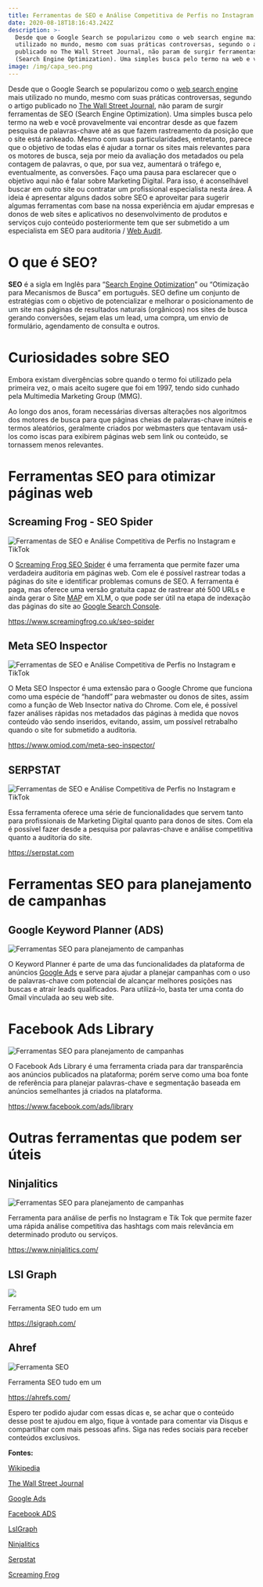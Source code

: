 ```yaml
---
title: Ferramentas de SEO e Análise Competitiva de Perfis no Instagram e TikTok
date: 2020-08-18T18:16:43.242Z
description: >-
  Desde que o Google Search se popularizou como o web search engine mais
  utilizado no mundo, mesmo com suas práticas controversas, segundo o artigo
  publicado no The Wall Street Journal, não param de surgir ferramentas de SEO
  (Search Engine Optimization). Uma simples busca pelo termo na web e você...
image: /img/capa_seo.png
---
```

Desde que o Google Search se popularizou como o [web search engine](https://en.wikipedia.org/wiki/Web_search_engine) mais utilizado no mundo, mesmo com suas práticas controversas, segundo o artigo publicado no [The Wall Street Journal](https://www.wsj.com/articles/how-google-interferes-with-its-search-algorithms-and-changes-your-results-11573823753), não param de surgir ferramentas de SEO (Search Engine Optimization). Uma simples busca pelo termo na web e você provavelmente vai encontrar desde as que fazem pesquisa de palavras-chave até as que fazem rastreamento da posição que o site está rankeado. Mesmo com suas particularidades, entretanto, parece que o objetivo de todas elas é ajudar a tornar os sites mais relevantes para os motores de busca, seja por meio da avaliação dos metadados ou pela contagem de palavras, o que, por sua vez, aumentará o tráfego e, eventualmente, as conversões. Faço uma pausa para esclarecer que o objetivo aqui não é falar sobre Marketing Digital. Para isso, é aconselhável buscar em outro site ou contratar um profissional especialista nesta área. A ideia é apresentar alguns dados sobre SEO e aproveitar para sugerir algumas ferramentas com base na nossa experiência em ajudar empresas e donos de web sites e aplicativos no desenvolvimento de produtos e serviços cujo conteúdo posteriormente tem que ser submetido a um especialista em SEO para auditoria / [Web Audit](https://en.wikipedia.org/wiki/Website_audit).

# O que é SEO?

**SEO** é a sigla em Inglês para “[Search Engine Optimization](https://pt.wikipedia.org/wiki/Otimiza%C3%A7%C3%A3o_para_motores_de_busca)” ou “Otimização para Mecanismos de Busca” em português. SEO define um conjunto de estratégias com o objetivo de potencializar e melhorar o posicionamento de um site nas páginas de resultados naturais (orgânicos) nos sites de busca gerando conversões, sejam elas um lead, uma compra, um envio de formulário, agendamento de consulta e outros. 

# Curiosidades sobre SEO

Embora existam divergências sobre quando o termo foi utilizado pela primeira vez, o mais aceito sugere que foi em 1997, tendo sido cunhado pela Multimedia Marketing Group (MMG). 

Ao longo dos anos, foram necessárias diversas alterações nos algoritmos dos motores de busca para que páginas cheias de palavras-chave inúteis e termos aleatórios, geralmente criados por webmasters que tentavam usá-los como iscas para exibirem páginas web sem link ou conteúdo, se tornassem menos relevantes. 

# Ferramentas SEO para otimizar páginas web

## **Screaming Frog - SEO Spider**

![Ferramentas de SEO e Análise Competitiva de Perfis no Instagram e TikTok](/img/captura-de-tela-2020-08-18-às-15.30.58.png "Screaming Frog SEO Spider")

O [Screaming Frog SEO Spider](https://www.screamingfrog.co.uk/seo-spider/) é uma ferramenta que permite fazer uma verdadeira auditoria em páginas web. Com ele é possível rastrear todas a páginas do site e  identificar problemas comuns de SEO. A ferramenta é paga, mas oferece uma versão gratuita capaz de rastrear até 500 URLs e ainda gerar o Site [MAP](https://www.xml-sitemaps.com/) em XLM, o que pode ser útil na etapa de indexação das páginas do site ao [Google Search Console](https://search.google.com/search-console/about).

 <https://www.screamingfrog.co.uk/seo-spider>

## Meta SEO Inspector

![Ferramentas de SEO e Análise Competitiva de Perfis no Instagram e TikTok](/img/captura-de-tela-2020-08-18-às-15.36.00.png "Meta SEO Inspector")

O Meta SEO Inspector é uma extensão para o Google Chrome que funciona como uma espécie de “handoff” para webmaster ou donos de sites, assim como a função de Web Insector nativa do Chrome. Com ele, é possível fazer análises rápidas nos metadados das páginas à medida que novos conteúdo vão sendo inseridos, evitando, assim, um possível retrabalho quando o site for submetido a auditoria.

<https://www.omiod.com/meta-seo-inspector/>

## SERPSTAT

![Ferramentas de SEO e Análise Competitiva de Perfis no Instagram e TikTok](/img/captura-de-tela-2020-08-18-às-10.03.50.png "Serpstat")

Essa ferramenta oferece uma série de funcionalidades que servem tanto para profissionais de Marketing Digital quanto para donos de sites. Com ela é possível fazer desde a pesquisa por palavras-chave e análise competitiva quanto a auditoria do site. 

<https://serpstat.com>

# Ferramentas SEO para planejamento de campanhas

## Google Keyword Planner (ADS)

![Ferramentas SEO para planejamento de campanhas](/img/capagoogle.png "Google Keyword Planner (ADS) ")

O Keyword Planner é parte de uma das funcionalidades da plataforma de anúncios [Google Ads](https://ads.google.com/intl/pt-BR_br/getstarted/?subid=br-pt-ha-awa-bk-c-cor!o3~CjwKCAjw1ej5BRBhEiwAfHyh1EcXz2yVBF79uGw1dhANTLnPZnGCFk2eNc1xyNFxysE9idxpg-wY6hoCbasQAvD_BwE~84865307024~kwd-94527731~6500862360~428255123406&gclid=CjwKCAjw1ej5BRBhEiwAfHyh1EcXz2yVBF79uGw1dhANTLnPZnGCFk2eNc1xyNFxysE9idxpg-wY6hoCbasQAvD_BwE) e serve para ajudar a planejar campanhas com o uso de palavras-chave com potencial de alcançar melhores posições nas buscas e atrair leads qualificados. Para utilizá-lo, basta ter uma conta do Gmail vinculada ao seu web site. 

# Facebook Ads Library

![Ferramentas SEO para planejamento de campanhas](/img/captura-de-tela-2020-08-18-às-10.09.06.png "Facebook Ads Library")

O Facebook Ads Library é uma ferramenta criada para dar transparência aos anúncios publicados na plataforma; porém serve como uma boa fonte de referência para planejar palavras-chave e segmentação baseada em anúncios semelhantes já criados na plataforma. 

<https://www.facebook.com/ads/library>

# Outras ferramentas que podem ser úteis

## Ninjalitics

![Ferramentas SEO para planejamento de campanhas](/img/capninja.png "Ninjaliticis")

Ferramenta para análise de perfis no Instagram e Tik Tok que permite fazer uma rápida análise competitiva das hashtags com mais relevância em determinado produto ou serviços. 

<https://www.ninjalitics.com/>

## LSI Graph

![](/img/capals.png)

Ferramenta SEO tudo em um 

<https://lsigraph.com/>

## Ahref

![Ferramenta SEO ](/img/captura-de-tela-2020-08-18-às-14.35.29.png "Ahrefs")

Ferramenta SEO tudo em um

<https://ahrefs.com/>

Espero ter podido ajudar com essas dicas e, se achar que o conteúdo desse post te ajudou em algo, fique à vontade para comentar via Disqus e compartilhar com mais pessoas afins.  Siga nas redes sociais para receber conteúdos exclusivos. 

**Fontes:** 

[Wikipedia](https://en.wikipedia.org/wiki/Web_search_engine) 

[The Wall Street Journal](https://www.wsj.com/articles/how-google-interferes-with-its-search-algorithms-and-changes-your-results-11573823753)

[Google Ads](https://ads.google.com/)

[Facebook ADS](https://www.facebook.com/ads/library)

[LsIGraph ](https://lsigraph.com/)

[Ninjalitics](https://www.ninjalitics.com/) 

[Serpstat](https://serpstat.com)

[Screaming Frog](https://www.screamingfrog.co.uk/seo-spider/)

